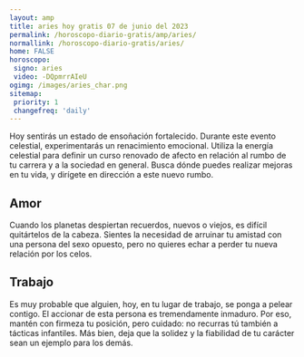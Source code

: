 ```yaml
---
layout: amp
title: aries hoy gratis 07 de junio del 2023 
permalink: /horoscopo-diario-gratis/amp/aries/
normallink: /horoscopo-diario-gratis/aries/
home: FALSE
horoscopo:
 signo: aries
 video: -DQpmrrAIeU
ogimg: /images/aries_char.png
sitemap:
 priority: 1
 changefreq: 'daily'
---
```



Hoy sentirás un estado de ensoñación fortalecido. Durante este evento celestial, experimentarás un renacimiento emocional. Utiliza la energía celestial para definir un curso renovado de afecto en relación al rumbo de tu carrera y a la sociedad en general. Busca dónde puedes realizar mejoras en tu vida, y dirígete en dirección a este nuevo rumbo.

## Amor

Cuando los planetas despiertan recuerdos, nuevos o viejos, es difícil quitártelos de la cabeza. Sientes la necesidad de arruinar tu amistad con una persona del sexo opuesto, pero no quieres echar a perder tu nueva relación por los celos.

## Trabajo

Es muy probable que alguien, hoy, en tu lugar de trabajo, se ponga a pelear contigo. El accionar de esta persona es tremendamente inmaduro. Por eso, mantén con firmeza tu posición, pero cuidado: no recurras tú también a tácticas infantiles. Más bien, deja que la solidez y la fiabilidad de tu carácter sean un ejemplo para los demás.